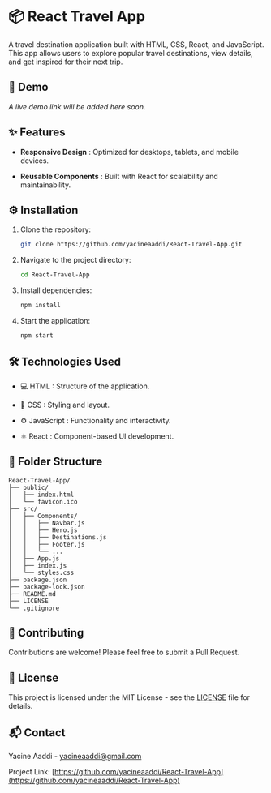 # 📦 React Travel App

A travel destination application built with HTML, CSS, React, and JavaScript. This app allows users to explore popular travel destinations, view details, and get inspired for their next trip.

## 🔗 Demo

_A live demo link will be added here soon._

## ✨ Features

- **Responsive Design** : Optimized for desktops, tablets, and mobile devices.

- **Reusable Components** : Built with React for scalability and maintainability.

## ⚙️ Installation

1. Clone the repository:

   ```bash
   git clone https://github.com/yacineaaddi/React-Travel-App.git
   ```

2. Navigate to the project directory:

   ```bash
   cd React-Travel-App
   ```

3. Install dependencies:

   ```bash
   npm install
   ```

4. Start the application:
   ```bash
   npm start
   ```

## 🛠️ Technologies Used

- 💻 HTML : Structure of the application.

- 🎨 CSS : Styling and layout.

- ⚙️ JavaScript : Functionality and interactivity.

- ⚛️ React : Component-based UI development.

## 📁 Folder Structure

```
React-Travel-App/
├── public/
│   ├── index.html
│   └── favicon.ico
├── src/
│   ├── Components/
│   │   ├── Navbar.js
│   │   ├── Hero.js
│   │   ├── Destinations.js
│   │   ├── Footer.js
│   │   └── ...
│   ├── App.js
│   ├── index.js
│   └── styles.css
├── package.json
├── package-lock.json
├── README.md
├── LICENSE
└── .gitignore
```

## 🤝 Contributing

Contributions are welcome! Please feel free to submit a Pull Request.

## 📄 License

This project is licensed under the MIT License - see the [LICENSE](LICENSE) file for details.

## 📬 Contact

Yacine Aaddi - [yacineaaddi@gmail.com](mailto:yacineaaddi@gmail.com)

Project Link: [https://github.com/yacineaaddi/React-Travel-App](https://github.com/yacineaaddi/React-Travel-App)
